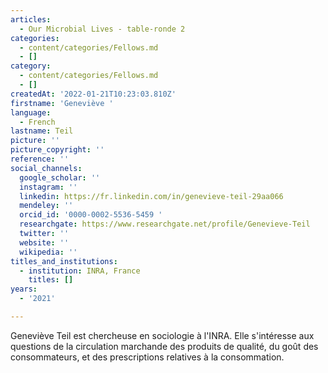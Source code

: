 ```yaml
---
articles:
  - Our Microbial Lives - table-ronde 2
categories:
  - content/categories/Fellows.md
  - []
category:
  - content/categories/Fellows.md
  - []
createdAt: '2022-01-21T10:23:03.810Z'
firstname: 'Geneviève '
language:
  - French
lastname: Teil
picture: ''
picture_copyright: ''
reference: ''
social_channels:
  google_scholar: ''
  instagram: ''
  linkedin: https://fr.linkedin.com/in/genevieve-teil-29aa066
  mendeley: ''
  orcid_id: '0000-0002-5536-5459 '
  researchgate: https://www.researchgate.net/profile/Genevieve-Teil
  twitter: ''
  website: ''
  wikipedia: ''
titles_and_institutions:
  - institution: INRA, France
    titles: []
years:
  - '2021'

---
```

Geneviève Teil est chercheuse en sociologie à l'INRA. Elle s'intéresse aux questions de la circulation marchande des produits de qualité, du goût des consommateurs, et des prescriptions relatives à la consommation.